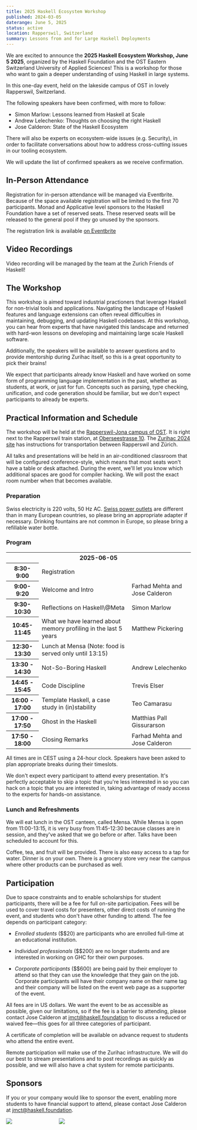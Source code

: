 ```yaml
---
title: 2025 Haskell Ecosystem Workshop
published: 2024-03-05
daterange: June 5, 2025
status: active
location: Rapperswil, Switzerland
summary: Lessons from and for Large Haskell Deployments
---
```



We are excited to announce the **2025 Haskell Ecosystem Workshop, June 5 2025**, organized by the Haskell Foundation and the OST Eastern Switzerland University of Applied Sciences! This is a workshop for those who want to gain a deeper understanding of using Haskell in large systems.

In this one-day event, held on the lakeside campus of OST in lovely Rapperswil, Switzerland.

The following speakers have been confirmed, with more to follow:

* Simon Marlow: Lessons learned from Haskell at Scale
* Andrew Lelechenko: Thoughts on choosing the right Haskell
* Jose Calderon: State of the Haskell Ecosystem

There will also be experts on ecosystem-wide issues (e.g. Security), in order to facilitate conversations about how to address cross-cutting issues in our tooling ecosystem.

We will update the list of confirmed speakers as we receive confirmation.


## In-Person Attendance

Registration for in-person attendance will be managed via Eventbrite. Because of the space available registration will be limited to the first 70 participants. Monad and Applicative level sponsors to the Haskell Foundation have a set of reserved seats. These reserved seats will be released to the general pool if they go unused by the sponsors.

The registration link is available [on Eventbrite](https://www.eventbrite.com/e/2025-workshops-at-zurihac-tickets-1247256801669?aff=oddtdtcreator)

## Video Recordings

Video recording will be managed by the team at the Zurich Friends of Haskell!

## The Workshop

This workshop is aimed toward industrial practioners that leverage Haskell for non-trivial tools and applications. Navigating the landscape of Haskell features and language extensions can often reveal difficulties in maintaining, debugging, and updating Haskell codebases.
At this workshop, you can hear from experts that have navigated this landscape and returned with hard-won lessons on developing and maintaining large scale Haskell software.

Additionally, the speakers will be available to answer questions and to provide mentorship during Zurihac itself, so this is a great opportunity to pick their brains!

We expect that participants already know Haskell and have worked on some form of programming language implementation in the past, whether as students, at work, or just for fun. Concepts such as parsing, type checking, unification, and code generation should be familiar, but we don't expect participants to already be experts.

## Practical Information and Schedule

The workshop will be held at the [Rapperswil-Jona campus of OST](https://www.ost.ch/en/university-of-applied-sciences/campus/rapperswil-jona-campus). It is right next to the Rapperswil train station, at [Oberseestrasse 10](https://goo.gl/maps/DkF6U9qdgdjcMfz29). The [Zurihac 2024 site](https://zfoh.ch/zurihac2024/) has instructions for transportation between Rapperswil and Zürich.

All talks and presentations will be held in an air-conditioned classroom that will be configured conference-style, which means that most seats won't have a table or desk attached. During the event, we'll let you know which additional spaces are good for compiler hacking. We will post the exact room number when that becomes available.

### Preparation

Swiss electricity is 220 volts, 50 Hz AC. [Swiss power outlets](https://en.wikipedia.org/wiki/AC_power_plugs_and_sockets#Swiss_SN_441011_(Type_J)) are different than in many European countries, so please bring an appropriate adapter if necessary. Drinking fountains are not common in Europe, so please bring a refillable water bottle.

<!--
If you intend on 
Please make sure that you have [checked out and built](https://gitlab.haskell.org/ghc/ghc/-/wikis/building) a recent GHC from source **before arriving**. In a separate checkout, please [build the JavaScript backend](https://gitlab.haskell.org/ghc/ghc/-/wikis/javascript-backend/building) as well. You should also have a working [GHC GitLab account](https://gitlab.haskell.org/users/sign_up) prior to arrival. If you have difficulties, the GHC developers have recommended asking for support in `#ghc` on [Matrix](https://matrix.to/#/#ghc:libera.chat) or IRC. 
-->

### Program

<table>

<tr><th colspan="3">2025-06-05</th></tr>
<tr><th>8:30-9:00</th><td> Registration</td><td></td></tr>
<tr><th>9:00-9:20</th><td> Welcome and Intro</td><td>Farhad&nbsp;Mehta and Jose&nbsp;Calderon</td></tr>
<tr><th>9:30-10:30</th><td> Reflections on Haskell\@Meta </td><td>Simon Marlow </td></tr>
<tr><th>10:45-11:45</th><td> What we have learned about memory profiling in the last 5 years</td><td>Matthew Pickering </td></tr>
<tr><th>12:30-13:30</th><td> Lunch at Mensa (Note: food is served only until 13:15)</td><td></td></tr>
<tr><th>13:30 - 14:30</th><td>Not-So-Boring Haskell</td><td>Andrew Lelechenko</td></tr>
<tr><th>14:45 - 15:45</th><td>Code Discipline	</td><td>Trevis Elser</td></tr>
<tr><th>16:00 - 17:00</th><td>Template Haskell, a case study in (in)stability</td><td>Teo Camarasu</td></tr>
<tr><th>17:00 - 17:50	</th><td>Ghost in the Haskell</td><td>Matthias Pall Gissurarson</td></tr>
<tr><th>17:50 - 18:00</th><td>Closing Remarks	</td><td>Farhad&nbsp;Mehta and Jose&nbsp;Calderon</td></tr>

</table>

All times are in CEST using a 24-hour clock. Speakers have been asked to plan appropriate breaks during their timeslots.

We don't expect every participant to attend every presentation. It's perfectly acceptable to skip a topic that you're less interested in so you can hack on a topic that you are interested in, taking advantage of ready access to the experts for hands-on assistance.


### Lunch and Refreshments

We will eat lunch in the OST canteen, called Mensa. While Mensa is open from 11:00-13:15, it is very busy from 11:45-12:30 because classes are in session, and they've asked that we go before or after. Talks have been scheduled to account for this.

Coffee, tea, and fruit will be provided. There is also easy access to a tap for water. Dinner is on your own. There is a grocery store very near the campus where other products can be purchased as well.


## Participation

Due to space constraints and to enable scholarships for student participants, there will be a fee for full on-site participation.
Fees will be used to cover travel costs for presenters, other direct costs of running the event, and students who don't have other funding to attend.
The fee depends on participant category:

 * _Enrolled students_ ($$20) are participants who are enrolled full-time at an educational institution. 

 * _Individual professionals_ ($$200) are no longer students and are interested in working on GHC for their own purposes. 

 * _Corporate participants_ ($$600) are being paid by their employer to attend so that they can use the knowledge that they gain on the job. Corporate participants will have their company name on their name tag and their company will be listed on the event web page as a supporter of the event.
 
All fees are in US dollars.
We want the event to be as accessible as possible, given our limitations, so if the fee is a barrier to attending, please contact Jose Calderon at [jmct@haskell.foundation](mailto:jmct@haskell.foundation) to discuss a reduced or waived fee—this goes for all three categories of participant.

A certificate of completion will be available on advance request to students who attend the entire event.

Remote participation will make use of the Zurihac infrastructure. We will do our best to stream presentations and to post recordings as quickly as possible, and we will also have a chat system for remote participants.

## Sponsors

<!--
* [Heilmann Software](https://www.heilmannsoftware.com/de/)
* [IOG](https://iog.io/)
* [Flipstone Technology Partners](https://flipstone.com/)
-->

If you or your company would like to sponsor the event, enabling more students to have financial support to attend, please contact Jose Calderon at [jmct@haskell.foundation](mailto:jmct@haskell.foundation).



<div class="flex flex-wrap items-center justify-center"><a class="block w-48" style="margin-right: 4rem"><img src="/assets/images/partners/ost_logo-400.png"></a><a class="block w-48" style="margin-left: 4rem;"><img src="/assets/images/logos/hf-logo-400px-alpha.png"></a></div>
